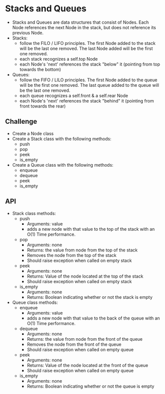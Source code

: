 # Stacks and Queues
- Stacks and Queues are data structures that consist of Nodes. Each Node references the next Node in the stack, but
does not reference its previous Node.
- Stacks:
  - follow the FILO / LIFO principles. The first Node added to the stack will be the last one removed. The last
    Node added will be the first one removed.
  - each stack recognizes a self.top Node
  - each Node's 'next' references the stack "below" it (pointing from top towards the bottom)
- Queues:
  - follow the FIFO / LILO principles. The first Node added to the queue will be the first one removed. The last queue
  added to the queue will be the last one removed.
  - each queue recognizes a self.front & a self.rear Node
  - each Node's 'next' references the stack "behind" it (pointing from front towards the rear)

## Challenge
- Create a Node class
- Create a Stack class with the following methods:
  - push
  - pop
  - peek
  - is_empty
- Create a Queue class with the following methods:
  - enqueue
  - dequeue
  - peek
  - is_empty

## API
- Stack class methods:
  - push
    - Arguments: value
    - adds a new node with that value to the top of the stack with an O(1) Time performance.
  - pop
    - Arguments: none
    - Returns: the value from node from the top of the stack
    - Removes the node from the top of the stack
    - Should raise exception when called on empty stack
  - peek
    - Arguments: none
    - Returns: Value of the node located at the top of the stack
    - Should raise exception when called on empty stack
  - is_empty
    - Arguments: none
    - Returns: Boolean indicating whether or not the stack is empty
- Queue class methods:
  - enqueue
    - Arguments: value
    - adds a new node with that value to the back of the queue with an O(1) Time performance.
  - dequeue
    - Arguments: none
    - Returns: the value from node from the front of the queue
    - Removes the node from the front of the queue
    - Should raise exception when called on empty queue
  - peek
    - Arguments: none
    - Returns: Value of the node located at the front of the queue
    - Should raise exception when called on empty queue
  - is_empty
    - Arguments: none
    - Returns: Boolean indicating whether or not the queue is empty

